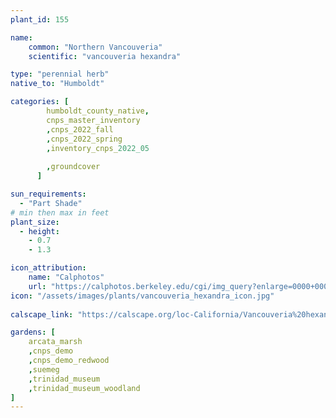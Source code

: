 ```yaml
---
plant_id: 155 

name: 
    common: "Northern Vancouveria"  
    scientific: "vancouveria hexandra"  

type: "perennial herb"
native_to: "Humboldt"

categories: [
        humboldt_county_native,
        cnps_master_inventory
        ,cnps_2022_fall
        ,cnps_2022_spring
        ,inventory_cnps_2022_05
        
        ,groundcover
      ]

sun_requirements:
  - "Part Shade"
# min then max in feet
plant_size:
  - height: 
    - 0.7 
    - 1.3

icon_attribution: 
    name: "Calphotos"
    url: "https://calphotos.berkeley.edu/cgi/img_query?enlarge=0000+0000+1108+0502"
icon: "/assets/images/plants/vancouveria_hexandra_icon.jpg"
 
calscape_link: "https://calscape.org/loc-California/Vancouveria%20hexandra(%20)"

gardens: [ 
    arcata_marsh
    ,cnps_demo
    ,cnps_demo_redwood
    ,suemeg
    ,trinidad_museum
    ,trinidad_museum_woodland
]
---
```

